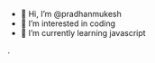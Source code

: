 - 👋 Hi, I’m @pradhanmukesh
- 👀 I’m interested in coding
- 🌱 I’m currently learning javascript

.

<!---
pradhanmukesh/pradhanmukesh is a ✨ special ✨ repository because its `README.md` (this file) appears on your GitHub profile.
You can click the Preview link to take a look at your changes.
--->
